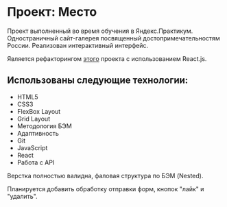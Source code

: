 # Проект: Место

Проект выполненный во время обучения в Яндекс.Практикум. Одностраничный сайт-галерея посвященный достопримечательностям России. Реализован интерактивный интерфейс.

Является рефакторингом [этого](https://github.com/sharikadze-d/mesto) проекта с использованием React.js.

## Использованы следующие технологии:
* HTML5
* CSS3
* FlexBox Layout
* Grid Layout
* Методология БЭМ
* Адаптивность
* Git
* JavaScript
* React
* Работа с API

Верстка полностью валидна, фаловая структура по БЭМ (Nested).

Планируется добавить обработку отправки форм, кнопок "лайк" и "удалить".